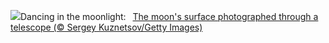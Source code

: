 ![](https://www.bing.com/th?id=OHR.BigMoon_EN-US5436003142_UHD.jpg&w=1000)Dancing in the moonlight:&nbsp;&ensp;[The moon's surface photographed through a telescope (© Sergey Kuznetsov/Getty Images)](https://www.bing.com/th?id=OHR.BigMoon_EN-US5436003142_UHD.jpg)
<br><br/>
